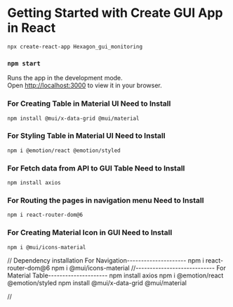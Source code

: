 # Getting Started with Create GUI App in React 
    npx create-react-app Hexagon_gui_monitoring

### `npm start`

Runs the app in the development mode.\
Open [http://localhost:3000](http://localhost:3000) to view it in your browser.


### For Creating Table in Material UI Need to Install 
    npm install @mui/x-data-grid @mui/material

### For Styling Table in Material UI Need to Install 
    npm i @emotion/react @emotion/styled

### For Fetch data from API to GUI Table Need to Install 
    npm install axios

### For Routing the pages in navigation menu Need to Install 
    npm i react-router-dom@6

### For Creating Material Icon in GUI Need to Install 
    npm i @mui/icons-material



// Dependency installation
For Navigation---------------------
npm i react-router-dom@6
npm i @mui/icons-material
//----------------------------
For Material Table---------------------
npm install axios
npm i @emotion/react @emotion/styled
npm install @mui/x-data-grid @mui/material


//
